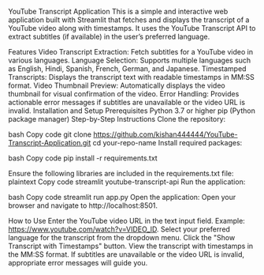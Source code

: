 

YouTube Transcript Application
This is a simple and interactive web application built with Streamlit that fetches and displays the transcript of a YouTube video along with timestamps. It uses the YouTube Transcript API to extract subtitles (if available) in the user’s preferred language.

Features
Video Transcript Extraction: Fetch subtitles for a YouTube video in various languages.
Language Selection: Supports multiple languages such as English, Hindi, Spanish, French, German, and Japanese.
Timestamped Transcripts: Displays the transcript text with readable timestamps in MM:SS format.
Video Thumbnail Preview: Automatically displays the video thumbnail for visual confirmation of the video.
Error Handling: Provides actionable error messages if subtitles are unavailable or the video URL is invalid.
Installation and Setup
Prerequisites
Python 3.7 or higher
pip (Python package manager)
Step-by-Step Instructions
Clone the repository:

bash
Copy code
git clone https://github.com/kishan444444/YouTube-Transcript-Application.git
cd your-repo-name
Install required packages:

bash
Copy code
pip install -r requirements.txt

Ensure the following libraries are included in the requirements.txt file:
plaintext
Copy code
streamlit
youtube-transcript-api
Run the application:

bash
Copy code
streamlit run app.py
Open the application:
Open your browser and navigate to http://localhost:8501.

How to Use
Enter the YouTube video URL in the text input field.
Example: https://www.youtube.com/watch?v=VIDEO_ID.
Select your preferred language for the transcript from the dropdown menu.
Click the "Show Transcript with Timestamps" button.
View the transcript with timestamps in the MM:SS format.
If subtitles are unavailable or the video URL is invalid, appropriate error messages will guide you.

